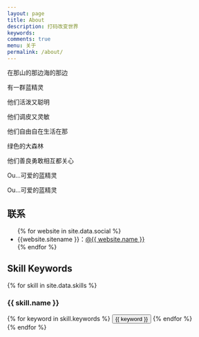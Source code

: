 ```yaml
---
layout: page
title: About
description: 打码改变世界
keywords: 
comments: true
menu: 关于
permalink: /about/
---
```


在那山的那边海的那边

有一群蓝精灵

他们活泼又聪明

他们调皮又灵敏

他们自由自在生活在那

绿色的大森林

他们善良勇敢相互都关心

Ou...可爱的蓝精灵

Ou...可爱的蓝精灵

## 联系

<ul>
{% for website in site.data.social %}
<li>{{website.sitename }}：<a href="{{ website.url }}" target="_blank">@{{ website.name }}</a></li>
{% endfor %}
</ul>


## Skill Keywords

{% for skill in site.data.skills %}
### {{ skill.name }}
<div class="btn-inline">
{% for keyword in skill.keywords %}
<button class="btn btn-outline" type="button">{{ keyword }}</button>
{% endfor %}
</div>
{% endfor %}
